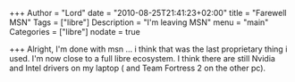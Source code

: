 +++
Author = "Lord"
date = "2010-08-25T21:41:23+02:00"
title = "Farewell MSN"
Tags = ["libre"]
Description = "I'm leaving MSN"
menu = "main"
Categories = ["libre"]
nodate = true

+++
Alright, I'm done with msn … i think that was the last proprietary thing i used. I'm now close to a full libre ecosystem. I think there are still Nvidia and Intel drivers on my laptop ( and Team Fortress 2 on the other pc).
